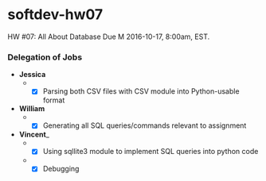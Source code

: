 # softdev-hw07
HW #07: All About Database Due M 2016-10-17, 8:00am, EST.

### Delegation of Jobs
* __Jessica__
  * - [X] Parsing both CSV files with CSV module into Python-usable format
* __William__
  * - [X] Generating all SQL queries/commands relevant to assignment
* __Vincent___
  * - [X] Using sqllite3 module to implement SQL queries into python code
  * - [X] Debugging
